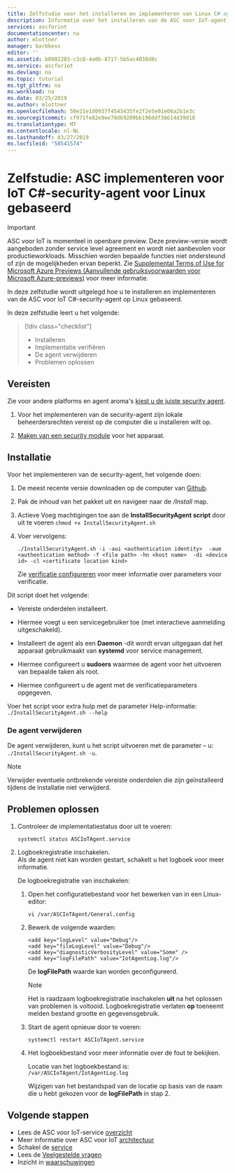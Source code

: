 ```yaml
---
title: Zelfstudie voor het installeren en implementeren van Linux C# agent van Azure Security Center voor IoT-Preview | Microsoft Docs
description: Informatie over het installeren van de ASC voor IoT-agent op zowel 32-bits en 64-bits Linux.
services: ascforiot
documentationcenter: na
author: mlottner
manager: barbkess
editor: ''
ms.assetid: b0982203-c3c8-4a0b-8717-5b5ac4038d8c
ms.service: ascforiot
ms.devlang: na
ms.topic: tutorial
ms.tgt_pltfrm: na
ms.workload: na
ms.date: 03/25/2019
ms.author: mlottner
ms.openlocfilehash: 50e21e1d0937f4543435fe2f2e5e01e06a2b1e3c
ms.sourcegitcommit: cf971fe82e9ee70db9209bb196ddf36614d39d10
ms.translationtype: MT
ms.contentlocale: nl-NL
ms.lasthandoff: 03/27/2019
ms.locfileid: "58541574"
---
```

# <a name="tutorial-deploy-asc-for-iot-c-based-security-agent-for-linux"></a>Zelfstudie: ASC implementeren voor IoT C#-security-agent voor Linux gebaseerd

> [!IMPORTANT]
> ASC voor IoT is momenteel in openbare preview.
> Deze preview-versie wordt aangeboden zonder service level agreement en wordt niet aanbevolen voor productieworkloads. Misschien worden bepaalde functies niet ondersteund of zijn de mogelijkheden ervan beperkt. Zie [Supplemental Terms of Use for Microsoft Azure Previews (Aanvullende gebruiksvoorwaarden voor Microsoft Azure-previews)](https://azure.microsoft.com/support/legal/preview-supplemental-terms/) voor meer informatie.

In deze zelfstudie wordt uitgelegd hoe u te installeren en implementeren van de ASC voor IoT C#-security-agent op Linux gebaseerd.

In deze zelfstudie leert u het volgende: 
> [!div class="checklist"]
> * Installeren
> * Implementatie verifiëren
> * De agent verwijderen
> * Problemen oplossen 

## <a name="prerequisites"></a>Vereisten

Zie voor andere platforms en agent aroma's [kiest u de juiste security agent](select-deploy-agent.md).

1. Voor het implementeren van de security-agent zijn lokale beheerdersrechten vereist op de computer die u installeren wilt op. 

1. [Maken van een security module](quickstart-create-security-twin.md) voor het apparaat.

## <a name="installation"></a>Installatie 

Voor het implementeren van de security-agent, het volgende doen:

1. De meest recente versie downloaden op de computer van [Github](https://aka.ms/iot-security-github-cs).

1. Pak de inhoud van het pakket uit en navigeer naar de _/Install_ map.

1. Actieve Voeg machtigingen toe aan de **InstallSecurityAgent script** door uit te voeren `chmod +x InstallSecurityAgent.sh` 

1. Voer vervolgens: 

   ```
   ./InstallSecurityAgent.sh -i -aui <authentication identity>  -aum <authentication method> -f <file path> -hn <host name>  -di <device id> -cl <certificate location kind>
   ```
   
   Zie [verificatie configureren](concept-security-agent-authentication-methods.md) voor meer informatie over parameters voor verificatie.

Dit script doet het volgende:

- Vereiste onderdelen installeert.

- Hiermee voegt u een servicegebruiker toe (met interactieve aanmelding uitgeschakeld).

- Installeert de agent als een **Daemon** -dit wordt ervan uitgegaan dat het apparaat gebruikmaakt van **systemd** voor service management.

- Hiermee configureert u **sudoers** waarmee de agent voor het uitvoeren van bepaalde taken als root.

- Hiermee configureert u de agent met de verificatieparameters opgegeven.


Voer het script voor extra hulp met de parameter Help-informatie: `./InstallSecurityAgent.sh --help`

### <a name="uninstall-the-agent"></a>De agent verwijderen

De agent verwijderen, kunt u het script uitvoeren met de parameter – u: `./InstallSecurityAgent.sh -u`. 

> [!NOTE]
> Verwijder eventuele ontbrekende vereiste onderdelen die zijn geïnstalleerd tijdens de installatie niet verwijderd.

## <a name="troubleshooting"></a>Problemen oplossen  

1. Controleer de implementatiestatus door uit te voeren:

    `systemctl status ASCIoTAgent.service`

2. Logboekregistratie inschakelen.  
   Als de agent niet kan worden gestart, schakelt u het logboek voor meer informatie.

   De logboekregistratie van inschakelen:

   1. Open het configuratiebestand voor het bewerken van in een Linux-editor:

        `vi /var/ASCIoTAgent/General.config`

   1. Bewerk de volgende waarden: 

      ```
      <add key="logLevel" value="Debug"/>
      <add key="fileLogLevel" value="Debug"/>
      <add key="diagnosticVerbosityLevel" value="Some" /> 
      <add key="logFilePath" value="IotAgentLog.log"/>
      ```
       De **logFilePath** waarde kan worden geconfigureerd. 

       > [!NOTE]
       > Het is raadzaam logboekregistratie inschakelen **uit** na het oplossen van problemen is voltooid. Logboekregistratie verlaten **op** toeneemt melden bestand grootte en gegevensgebruik.

   1. Start de agent opnieuw door te voeren:

       `systemctl restart ASCIoTAgent.service`

   1. Het logboekbestand voor meer informatie over de fout te bekijken.  

       Locatie van het logboekbestand is: `/var/ASCIoTAgent/IotAgentLog.log`

       Wijzigen van het bestandspad van de locatie op basis van de naam die u hebt gekozen voor de **logFilePath** in stap 2. 

## <a name="next-steps"></a>Volgende stappen

- Lees de ASC voor IoT-service [overzicht](overview.md)
- Meer informatie over ASC voor IoT [architectuur](architecture.md)
- Schakel de [service](quickstart-onboard-iot-hub.md)
- Lees de [Veelgestelde vragen](resources-frequently-asked-questions.md)
- Inzicht in [waarschuwingen](concept-security-alerts.md)
